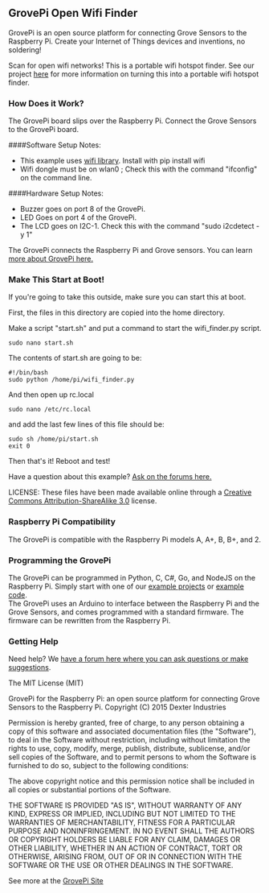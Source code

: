 ## **GrovePi Open Wifi Finder**

GrovePi is an open source platform for connecting Grove Sensors to the Raspberry Pi.  Create your Internet of Things devices and inventions, no soldering!

Scan for open wifi networks!  This is a portable wifi hotspot finder.  See our project [here](http://www.dexterindustries.com/GrovePi) for more information on turning this into a portable wifi hotspot finder.

### How Does it Work?
The GrovePi board slips over the Raspberry Pi.  Connect the Grove Sensors to the GrovePi board.  

####Software Setup Notes:
  * This example uses [wifi library](https://wifi.readthedocs.org/en/latest/wifi_command.html).  Install with pip install wifi
  * Wifi dongle must be on wlan0 ; Check this with the command "ifconfig" on the command line.

####Hardware Setup Notes:
  * Buzzer goes on port 8 of the GrovePi.
  * LED Goes on port 4 of the GrovePi.
  * The LCD goes on I2C-1.  Check this with the command "sudo i2cdetect -y 1"

The GrovePi connects the Raspberry Pi and Grove sensors.  You can learn [more about GrovePi here.](http://www.dexterindustries.com/GrovePi)

### Make This Start at Boot!
If you're going to take this outside, make sure you can start this at boot.  
 
First, the files in this directory are copied into the home directory.
 
Make a script "start.sh" and put a command to start the wifi_finder.py script.
 
```
sudo nano start.sh
```
 
The contents of start.sh are going to be:
 
```
#!/bin/bash
sudo python /home/pi/wifi_finder.py
```

And then open up rc.local

```
sudo nano /etc/rc.local
```

and add the last few lines of this file should be:

```
sudo sh /home/pi/start.sh
exit 0
```

Then that's it!  Reboot and test!
 
Have a question about this example?  [Ask on the forums here.](http://www.dexterindustries.com/forum/?forum=grovepi)

LICENSE: 
These files have been made available online through a [Creative Commons Attribution-ShareAlike 3.0](http://creativecommons.org/licenses/by-sa/3.0/) license.


### Raspberry Pi Compatibility
The GrovePi is compatible with the Raspberry Pi models A, A+, B, B+, and 2.

### Programming the GrovePi
The GrovePi can be programmed in Python, C, C#, Go, and NodeJS on the Raspberry Pi.  Simply start with one of our [example projects](http://www.dexterindustries.com/GrovePi/projects-for-the-raspberry-pi/) or [example code](https://github.com/DexterInd/GrovePi/tree/master/Software).  
The GrovePi uses an Arduino to interface between the Raspberry Pi and the Grove Sensors, and comes programmed with a standard firmware.  The firmware can be rewritten from the Raspberry Pi.  

### Getting Help
Need help? We [have a forum here where you can ask questions or make suggestions](http://www.dexterindustries.com/GrovePi/projects-for-the-raspberry-pi/).

The MIT License (MIT)

GrovePi for the Raspberry Pi: an open source platform for connecting Grove Sensors to the Raspberry Pi.
Copyright (C) 2015  Dexter Industries

Permission is hereby granted, free of charge, to any person obtaining a copy
of this software and associated documentation files (the "Software"), to deal
in the Software without restriction, including without limitation the rights
to use, copy, modify, merge, publish, distribute, sublicense, and/or sell
copies of the Software, and to permit persons to whom the Software is
furnished to do so, subject to the following conditions:

The above copyright notice and this permission notice shall be included in
all copies or substantial portions of the Software.

THE SOFTWARE IS PROVIDED "AS IS", WITHOUT WARRANTY OF ANY KIND, EXPRESS OR
IMPLIED, INCLUDING BUT NOT LIMITED TO THE WARRANTIES OF MERCHANTABILITY,
FITNESS FOR A PARTICULAR PURPOSE AND NONINFRINGEMENT. IN NO EVENT SHALL THE
AUTHORS OR COPYRIGHT HOLDERS BE LIABLE FOR ANY CLAIM, DAMAGES OR OTHER
LIABILITY, WHETHER IN AN ACTION OF CONTRACT, TORT OR OTHERWISE, ARISING FROM,
OUT OF OR IN CONNECTION WITH THE SOFTWARE OR THE USE OR OTHER DEALINGS IN
THE SOFTWARE.


See more at the [GrovePi Site](http://dexterindustries.com/GrovePi/)
